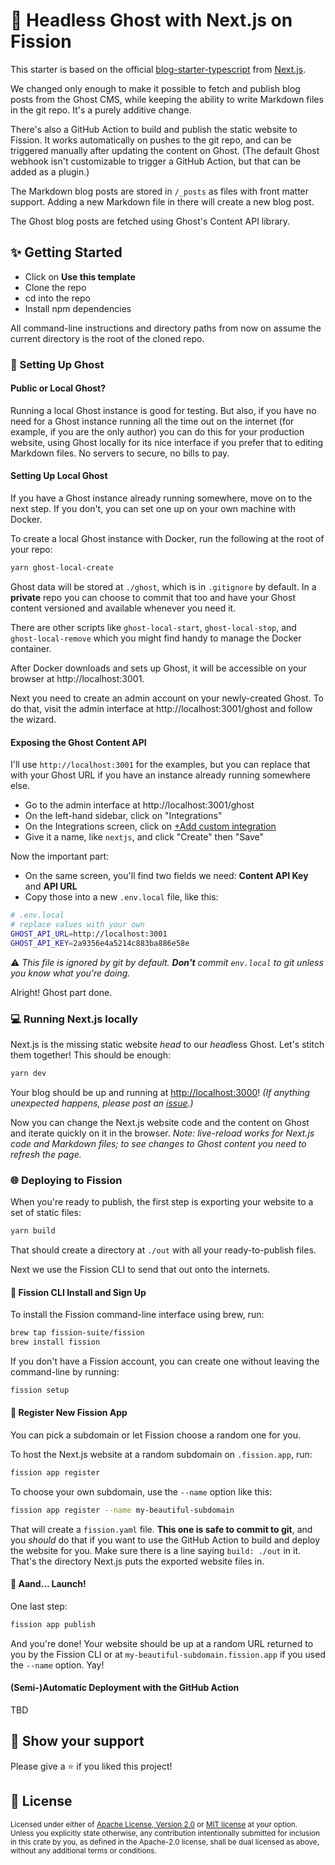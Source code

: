 # 👻 Headless Ghost with Next.js on Fission

This starter is based on the official
[blog-starter-typescript](https://github.com/vercel/next.js/tree/canary/examples/blog-starter-typescript)
from [Next.js](https://nextjs.org).

We changed only enough to make it possible to fetch and publish blog posts from
the Ghost CMS, while keeping the ability to write Markdown files in the git
repo. It's a purely additive change.

There's also a GitHub Action to build and publish the static website to
Fission. It works automatically on pushes to the git repo, and can be triggered
manually after updating the content on Ghost. (The default Ghost webhook isn't
customizable to trigger a GitHub Action, but that can be added as a plugin.)

The Markdown blog posts are stored in `/_posts` as files with front matter
support. Adding a new Markdown file in there will create a new blog post.

The Ghost blog posts are fetched using Ghost's Content API library.

## ✨ Getting Started

- Click on **Use this template**
- Clone the repo
- cd into the repo
- Install npm dependencies

All command-line instructions and directory paths from now on assume the
current directory is the root of the cloned repo.

### 👻 Setting Up Ghost

#### Public or Local Ghost?

Running a local Ghost instance is good for testing. But also, if you have no
need for a Ghost instance running all the time out on the internet (for
example, if you are the only author) you can do this for your production
website, using Ghost locally for its nice interface if you prefer that to
editing Markdown files. No servers to secure, no bills to pay.

#### Setting Up Local Ghost

If you have a Ghost instance already running somewhere, move on to the next
step. If you don't, you can set one up on your own machine with Docker.

To create a local Ghost instance with Docker, run the following at the root of
your repo:

```bash
yarn ghost-local-create
```

Ghost data will be stored at `./ghost`, which is in `.gitignore` by default. In
a **private** repo you can choose to commit that too and have your Ghost
content versioned and available whenever you need it.

There are other scripts like `ghost-local-start`, `ghost-local-stop`, and
`ghost-local-remove` which you might find handy to manage the Docker container.

After Docker downloads and sets up Ghost, it will be accessible on your browser
at http://localhost:3001.

Next you need to create an admin account on your newly-created Ghost. To do
that, visit the admin interface at http://localhost:3001/ghost and follow the
wizard.

#### Exposing the Ghost Content API

I'll use `http://localhost:3001` for the examples, but you can replace that
with your Ghost URL if you have an instance already running somewhere else.

- Go to the admin interface at http://localhost:3001/ghost
- On the left-hand sidebar, click on "Integrations"
- On the Integrations screen, click on
  [+Add custom integration](http://localhost:3001/ghost/#/settings/integrations/new/)
- Give it a name, like `nextjs`, and click "Create" then "Save"

Now the important part:

- On the same screen, you'll find two fields we need: **Content API Key** and
  **API URL**
- Copy those into a new `.env.local` file, like this:

```bash
# .env.local
# replace values with your own
GHOST_API_URL=http://localhost:3001
GHOST_API_KEY=2a9356e4a5214c883ba886e58e
```

⚠️ _This file is ignored by git by default. **Don't** commit `env.local` to git
unless you know what you're doing._

Alright! Ghost part done.

### 💻 Running Next.js locally

Next.js is the missing static website _head_ to our *head*less Ghost. Let's
stitch them together! This should be enough:

```bash
yarn dev
```

Your blog should be up and running at
[http://localhost:3000](http://localhost:3000)! _(If anything unexpected
happens, please post an
[issue](https://github.com/fission-suite/nextjs-blog-starter-typescript-ghost/issues/new).)_

Now you can change the Next.js website code and the content on Ghost and
iterate quickly on it in the browser. _Note: live-reload works for Next.js code
and Markdown files; to see changes to Ghost content you need to refresh the
page._

### 🌐 Deploying to Fission

When you're ready to publish, the first step is exporting your website to a set
of static files:

```bash
yarn build
```

That should create a directory at `./out` with all your ready-to-publish files.

Next we use the Fission CLI to send that out onto the internets.

#### 🔰 Fission CLI Install and Sign Up

To install the Fission command-line interface using brew, run:

```bash
brew tap fission-suite/fission
brew install fission
```

If you don't have a Fission account, you can create one without leaving the
command-line by running:

```bash
fission setup
```

#### 🌱 Register New Fission App

You can pick a subdomain or let Fission choose a random one for you.

To host the Next.js website at a random subdomain on `.fission.app`, run:

```bash
fission app register
```

To choose your own subdomain, use the `--name` option like this:

```bash
fission app register --name my-beautiful-subdomain
```

That will create a `fission.yaml` file. **This one is safe to commit to git**,
and you _should_ do that if you want to use the GitHub Action to build and
deploy the website for you. Make sure there is a line saying `build: ./out` in
it. That's the directory Next.js puts the exported website files in.

#### 🚀 Aand... Launch!

One last step:

```bash
fission app publish
```

And you're done! Your website should be up at a random URL returned to you by
the Fission CLI or at `my-beautiful-subdomain.fission.app` if you used the
`--name` option. Yay!

#### (Semi-)Automatic Deployment with the GitHub Action

TBD

## 🙏 Show your support

Please give a ⭐️ if you liked this project!

## 📝 License

<sup>
Licensed under either of <a href="LICENSE-APACHE">Apache License, Version
2.0</a> or <a href="LICENSE-MIT">MIT license</a> at your option.
</sup>

<br>

<sub>
Unless you explicitly state otherwise, any contribution intentionally submitted
for inclusion in this crate by you, as defined in the Apache-2.0 license, shall
be dual licensed as above, without any additional terms or conditions.
</sub>
